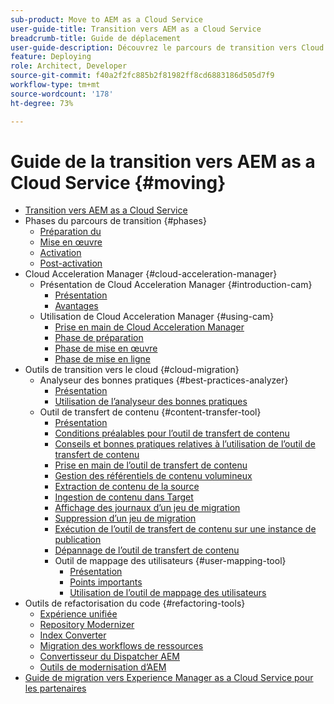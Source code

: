 ```yaml
---
sub-product: Move to AEM as a Cloud Service
user-guide-title: Transition vers AEM as a Cloud Service
breadcrumb-title: Guide de déplacement
user-guide-description: Découvrez le parcours de transition vers Cloud Service.
feature: Deploying
role: Architect, Developer
source-git-commit: f40a2f2fc885b2f81982ff8cd6883186d505d7f9
workflow-type: tm+mt
source-wordcount: '178'
ht-degree: 73%

---
```



# Guide de la transition vers AEM as a Cloud Service {#moving}

+ [Transition vers AEM as a Cloud Service](/help/move-to-cloud-service/home.md)
+ Phases du parcours de transition {#phases}
   + [Préparation du](/help/move-to-cloud-service/migration-readiness.md)
   + [Mise en œuvre](/help/move-to-cloud-service/migration-implementation.md)
   + [Activation](/help/move-to-cloud-service/migration-go-live.md)
   + [Post-activation](/help/move-to-cloud-service/migration-post-go-live.md)
+ Cloud Acceleration Manager {#cloud-acceleration-manager}
   + Présentation de Cloud Acceleration Manager {#introduction-cam}
      + [Présentation](/help/move-to-cloud-service/cloud-acceleration-manager/introduction/overview-cam.md)
      + [Avantages](/help/move-to-cloud-service/cloud-acceleration-manager/introduction/benefits-cam.md)
   + Utilisation de Cloud Acceleration Manager {#using-cam}
      + [Prise en main de Cloud Acceleration Manager](/help/move-to-cloud-service/cloud-acceleration-manager/using-cam/getting-started-cam.md)
      + [Phase de préparation](/help/move-to-cloud-service/cloud-acceleration-manager/using-cam/cam-readiness-phase.md)
      + [Phase de mise en œuvre](/help/move-to-cloud-service/cloud-acceleration-manager/using-cam/cam-implementation-phase.md)
      + [Phase de mise en ligne](/help/move-to-cloud-service/cloud-acceleration-manager/using-cam/cam-golive-phase.md)
+ Outils de transition vers le cloud {#cloud-migration}
   + Analyseur des bonnes pratiques {#best-practices-analyzer}
      + [Présentation](/help/move-to-cloud-service/best-practices-analyzer/overview-best-practices-analyzer.md)
      + [Utilisation de l’analyseur des bonnes pratiques](/help/move-to-cloud-service/best-practices-analyzer/using-best-practices-analyzer.md)
   + Outil de transfert de contenu {#content-transfer-tool}
      + [Présentation](/help/move-to-cloud-service/content-transfer-tool/using-content-transfer-tool/overview-content-transfer-tool.md)
      + [Conditions préalables pour l’outil de transfert de contenu](/help/move-to-cloud-service/content-transfer-tool/using-content-transfer-tool/prerequisites-content-transfer-tool.md)
      + [Conseils et bonnes pratiques relatives à l’utilisation de l’outil de transfert de contenu](/help/move-to-cloud-service/content-transfer-tool/using-content-transfer-tool/guidelines-best-practices-content-transfer-tool.md)
      + [Prise en main de l’outil de transfert de contenu](/help/move-to-cloud-service/content-transfer-tool/using-content-transfer-tool/getting-started-content-transfer-tool.md)
      + [Gestion des référentiels de contenu volumineux](/help/move-to-cloud-service/content-transfer-tool/using-content-transfer-tool/handling-large-content-repositories.md)
      + [Extraction de contenu de la source](/help/move-to-cloud-service/content-transfer-tool/using-content-transfer-tool/extracting-content.md)
      + [Ingestion de contenu dans Target](/help/move-to-cloud-service/content-transfer-tool/using-content-transfer-tool/ingesting-content.md)
      + [Affichage des journaux d’un jeu de migration](/help/move-to-cloud-service/content-transfer-tool/using-content-transfer-tool/viewing-logs.md)
      + [Suppression d’un jeu de migration](/help/move-to-cloud-service/content-transfer-tool/using-content-transfer-tool/deleting-migrationset.md)
      + [Exécution de l’outil de transfert de contenu sur une instance de publication](/help/move-to-cloud-service/content-transfer-tool/using-content-transfer-tool/running-content-transfer-tool-publish-instance.md)
      + [Dépannage de l’outil de transfert de contenu](/help/move-to-cloud-service/content-transfer-tool/using-content-transfer-tool/troubleshooting-content-transfer-tool.md)
      + Outil de mappage des utilisateurs {#user-mapping-tool}
         + [Présentation](/help/move-to-cloud-service/content-transfer-tool/user-mapping-tool/overview-user-mapping-tool.md)
         + [Points importants](/help/move-to-cloud-service/content-transfer-tool/user-mapping-tool/considerations-user-mapping-tool.md)
         + [Utilisation de l’outil de mappage des utilisateurs](/help/move-to-cloud-service/content-transfer-tool/user-mapping-tool/using-user-mapping-tool.md)
+ Outils de refactorisation du code {#refactoring-tools}
   + [Expérience unifiée](/help/move-to-cloud-service/unified-experience.md)
   + [Repository Modernizer](/help/move-to-cloud-service/refactoring-tools/repo-modernizer.md)
   + [Index Converter](/help/move-to-cloud-service/refactoring-tools/index-converter.md)
   + [Migration des workflows de ressources](/help/move-to-cloud-service/moving-to-aem-assets/asset-workflow-migration-tool.md)
   + [Convertisseur du Dispatcher AEM](/help/move-to-cloud-service/refactoring-tools/dispatcher-transformation-utility-tools.md)
   + [Outils de modernisation d’AEM](/help/move-to-cloud-service/refactoring-tools/aem-modernization-tools.md)
+ [Guide de migration vers Experience Manager as a Cloud Service pour les partenaires](/help/move-to-cloud-service/getting-started.md)
